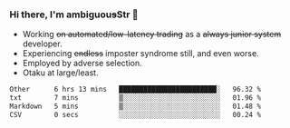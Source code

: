 ### Hi there, I'm ambiguou~~s~~Str 👋

<!--
**ambiguoustexture/ambiguoustexture** is a ✨ _special_ ✨ repository because its `README.md` (this file) appears on your GitHub profile.

Here are some ideas to get you started:
-->
- Working ~~on automated/low-latency trading~~ as a ~~always junior system~~ developer.
- Experiencing ~~endless~~ imposter syndrome still, and even worse.
- Employed by adverse selection.
- Otaku at large/least.

<!--START_SECTION:waka-->

```txt
Other      6 hrs 13 mins   ████████████████████████░   96.32 %
txt        7 mins          ▒░░░░░░░░░░░░░░░░░░░░░░░░   01.96 %
Markdown   5 mins          ▒░░░░░░░░░░░░░░░░░░░░░░░░   01.48 %
CSV        0 secs          ░░░░░░░░░░░░░░░░░░░░░░░░░   00.24 %
```

<!--END_SECTION:waka-->
